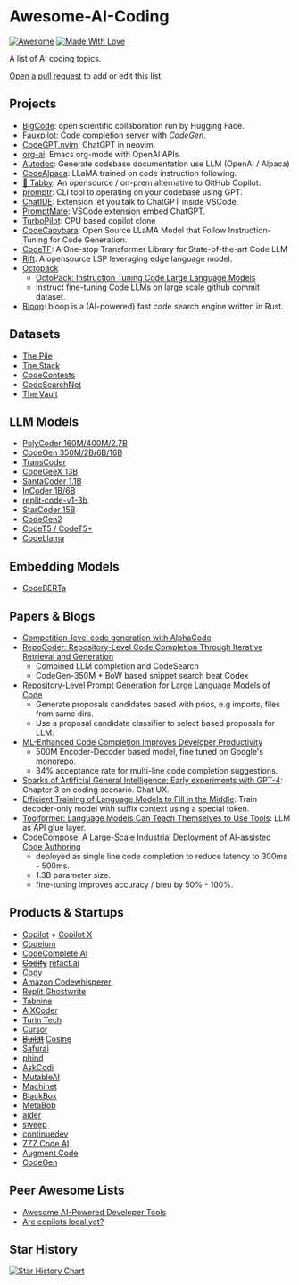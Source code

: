 
# Awesome-AI-Coding

[![Awesome](https://cdn.rawgit.com/sindresorhus/awesome/d7305f38d29fed78fa85652e3a63e154dd8e8829/media/badge.svg)](https://github.com/sindresorhus/awesome) 
[![Made With Love](https://img.shields.io/badge/Made%20With-Love-orange.svg)](https://github.com/wsxiaoys/awesome-ai-coding)

A list of AI coding topics.

[Open a pull request](https://github.com/wsxiaoys/awesome-ai-coding/pulls) to add or edit this list. 

## Projects

- [BigCode](https://github.com/bigcode-project): open scientific collaboration run by Hugging Face.
- [Fauxpilot](https://github.com/fauxpilot/fauxpilot): Code completion server with *CodeGen*.
- [CodeGPT.nvim](https://github.com/dpayne/CodeGPT.nvim): ChatGPT in neovim.
- [org-ai](https://github.com/rksm/org-ai): Emacs org-mode with OpenAI APIs.
- [Autodoc](https://github.com/context-labs/autodoc): Generate codebase documentation use LLM (OpenAI / Alpaca)
- [CodeAlpaca](https://github.com/sahil280114/codealpaca): LLaMA trained on code instruction following.
- [🐾 Tabby](https://github.com/TabbyML/tabby): An opensource / on-prem alternative to GitHub Copilot. 
- [promptr](https://github.com/ferrislucas/promptr): CLI tool to operating on your codebase using GPT.
- [ChatIDE](https://github.com/yagil/ChatIDE): Extension let you talk to ChatGPT inside VSCode.
- [PromptMate](https://github.com/MateusZitelli/PromptMate): VSCode extension embed ChatGPT.
- [TurboPilot](https://github.com/ravenscroftj/turbopilot): CPU based copilot clone
- [CodeCapybara](https://github.com/FSoft-AI4Code/CodeCapybara): Open Source LLaMA Model that Follow Instruction-Tuning for Code Generation.
- [CodeTF](https://github.com/salesforce/CodeTF): A One-stop Transformer Library for State-of-the-art Code LLM
- [Rift](https://github.com/morph-labs/rift): A opensource LSP leveraging edge language model.
- [Octopack](https://github.com/bigcode-project/octopack)
  + [OctoPack: Instruction Tuning Code Large Language Models
](https://arxiv.org/abs/2308.07124)
  + Instruct fine-tuning Code LLMs on large scale github commit dataset.
- [Bloop](https://github.com/BloopAI/bloop): bloop is a (AI-powered) fast code search engine written in Rust.

## Datasets

- [The Pile](https://huggingface.co/datasets/the_pile)
- [The Stack](https://huggingface.co/datasets/bigcode/the-stack)
- [CodeContests](https://github.com/deepmind/code_contests)
- [CodeSearchNet](https://github.com/github/CodeSearchNet)
- [The Vault](https://github.com/FSoft-AI4Code/TheVault)

## LLM Models

- [PolyCoder 160M/400M/2.7B](https://github.com/VHellendoorn/Code-LMs)
- [CodeGen 350M/2B/6B/16B](https://github.com/salesforce/CodeGen)
- [TransCoder](https://github.com/facebookresearch/CodeGen)
- [CodeGeeX 13B](https://github.com/THUDM/CodeGeeX)
- [SantaCoder 1.1B](https://huggingface.co/bigcode/santacoder)
- [InCoder 1B/6B](https://github.com/dpfried/incoder)
- [replit-code-v1-3b](https://huggingface.co/replit/replit-code-v1-3b)
- [StarCoder 15B](https://huggingface.co/bigcode/starcoder)
- [CodeGen2](https://github.com/salesforce/CodeGen2)
- [CodeT5 / CodeT5+](https://github.com/salesforce/CodeT5)
- [CodeLlama](https://github.com/facebookresearch/codellama)

## Embedding Models
- [CodeBERTa](https://huggingface.co/huggingface/CodeBERTa-small-v1)

## Papers & Blogs

- [Competition-level code generation with AlphaCode](https://deepmind.com/blog/article/Competitive-programming-with-AlphaCode)
- [RepoCoder: Repository-Level Code Completion Through Iterative Retrieval and Generation](https://arxiv.org/abs/2303.12570)
  * Combined LLM completion and CodeSearch
  * CodeGen-350M + BoW based snippet search beat Codex
- [Repository-Level Prompt Generation for Large Language Models of Code](https://arxiv.org/abs/2206.12839)
  * Generate proposals candidates based with prios, e.g imports, files from same dirs.
  * Use a proposal candidate classifier to select based proposals for LLM.
- [ML-Enhanced Code Completion Improves Developer Productivity](https://ai.googleblog.com/2022/07/ml-enhanced-code-completion-improves.html)
  * 500M Encoder-Decoder based model, fine tuned on Google's monorepo.
  * 34% acceptance rate for multi-line code completion suggestions.
- [Sparks of Artificial General Intelligence: Early experiments with GPT-4](https://arxiv.org/abs/2303.12712): Chapter 3 on coding scenario. Chat UX.
- [Efficient Training of Language Models to Fill in the Middle](https://arxiv.org/abs/2207.14255): Train decoder-only model with suffix context using a special <FIM> token.
- [Toolformer: Language Models Can Teach Themselves to Use Tools](https://arxiv.org/abs/2302.04761): LLM as API glue layer.
- [CodeCompose: A Large-Scale Industrial Deployment of
AI-assisted Code Authoring](https://arxiv.org/abs/2305.12050)
  * deployed as single line code completion to reduce latency to 300ms - 500ms.
  * 1.3B parameter size.
  * fine-tuning improves accuracy / bleu by 50% - 100%.
 
 
## Products & Startups

- [Copilot](https://github.com/features/copilot) + [Copilot X](https://github.com/features/preview/copilot-x)
- [Codeium](https://www.codeium.com/)
- [CodeComplete.AI](https://codecomplete.ai/)
- <s>[Codify](https://codify.smallcloud.ai/)</s> [refact.ai](https://refact.ai/)
- [Cody](https://docs.sourcegraph.com/cody)
- [Amazon Codewhisperer](https://aws.amazon.com/cn/codewhisperer/)
- [Replit Ghostwrite](https://replit.com/site/ghostwriter)
- [Tabnine](https://www.tabnine.com/)
- [AiXCoder](https://www.aixcoder.com/en/)
- [Turin Tech](https://www.turintech.ai/)
- [Cursor](https://www.cursor.so/)
- <s>[Buildt](https://www.buildt.ai/)</s> [Cosine](https://cosine.sh/)
- [Safurai](https://www.safurai.com/)
- [phind](https://www.phind.com/)
- [AskCodi](https://www.askcodi.com/)
- [MutableAI](https://mutable.ai/)
- [Machinet](https://machinet.net/) 
- [BlackBox](https://www.useblackbox.io/)
- [MetaBob](https://www.metabob.com)
- [aider](https://aider.chat)
- [sweep](http://sweep.dev)
- [continuedev](http://continue.dev)
- [ZZZ Code AI](https://zzzcode.ai/)
- [Augment Code](https://www.augmentcode.com/)
- [CodeGen](https://www.codegen.com/)

## Peer Awesome Lists
- [Awesome AI-Powered Developer Tools](https://github.com/jamesmurdza/awesome-ai-devtools)
- [Are copilots local yet?](https://github.com/ErikBjare/are-copilots-local-yet)

## Star History

[![Star History Chart](https://api.star-history.com/svg?repos=wsxiaoys/awesome-ai-coding&type=Date)](https://star-history.com/#wsxiaoys/awesome-ai-coding&Date)
